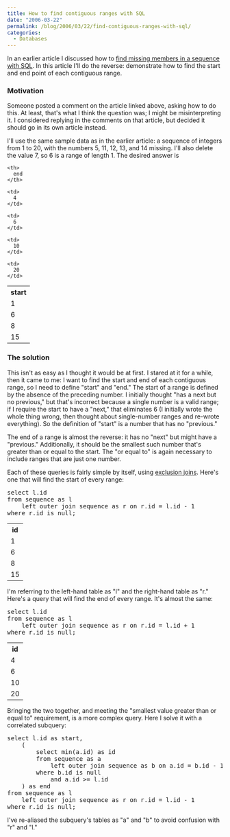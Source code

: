```yaml
---
title: How to find contiguous ranges with SQL
date: "2006-03-22"
permalink: /blog/2006/03/22/find-contiguous-ranges-with-sql/
categories:
  - Databases
---
```

In an earlier article I discussed how to [find missing members in a sequence with SQL][1]. In this article I'll do the reverse: demonstrate how to find the start and end point of each contiguous range.

### Motivation

Someone posted a comment on the article linked above, asking how to do this. At least, that's what I think the question was; I might be misinterpreting it. I considered replying in the comments on that article, but decided it should go in its own article instead.

I'll use the same sample data as in the earlier article: a sequence of integers from 1 to 20, with the numbers 5, 11, 12, 13, and 14 missing. I'll also delete the value 7, so 6 is a range of length 1. The desired answer is

<table class="borders collapsed">
  <tr>
    <th>
      start
    </th>
    
    <th>
      end
    </th>
  </tr>
  
  <tr>
    <td>
      1
    </td>
    
    <td>
      4
    </td>
  </tr>
  
  <tr>
    <td>
      6
    </td>
    
    <td>
      6
    </td>
  </tr>
  
  <tr>
    <td>
      8
    </td>
    
    <td>
      10
    </td>
  </tr>
  
  <tr>
    <td>
      15
    </td>
    
    <td>
      20
    </td>
  </tr>
</table>

### The solution

This isn't as easy as I thought it would be at first. I stared at it for a while, then it came to me: I want to find the start and end of each contiguous range, so I need to define "start" and "end." The start of a range is defined by the absence of the preceding number. I initially thought "has a next but no previous," but that's incorrect because a single number is a valid range; if I require the start to have a "next," that eliminates 6 (I initially wrote the whole thing wrong, then thought about single-number ranges and re-wrote everything). So the definition of "start" is a number that has no "previous."

The end of a range is almost the reverse: it has no "next" but might have a "previous." Additionally, it should be the smallest such number that's greater than or equal to the start. The "or equal to" is again necessary to include ranges that are just one number.

Each of these queries is fairly simple by itself, using [exclusion joins][2]. Here's one that will find the start of every range:

<pre>select l.id
from sequence as l
    left outer join sequence as r on r.id = l.id - 1
where r.id is null;</pre>

<table class="borders collapsed">
  <tr>
    <th>
      id
    </th>
  </tr>
  
  <tr>
    <td>
      1
    </td>
  </tr>
  
  <tr>
    <td>
      6
    </td>
  </tr>
  
  <tr>
    <td>
      8
    </td>
  </tr>
  
  <tr>
    <td>
      15
    </td>
  </tr>
</table>

I'm referring to the left-hand table as "l" and the right-hand table as "r." Here's a query that will find the end of every range. It's almost the same:

<pre>select l.id
from sequence as l
    left outer join sequence as r on r.id = l.id + 1
where r.id is null;</pre>

<table class="borders collapsed">
  <tr>
    <th>
      id
    </th>
  </tr>
  
  <tr>
    <td>
      4
    </td>
  </tr>
  
  <tr>
    <td>
      6
    </td>
  </tr>
  
  <tr>
    <td>
      10
    </td>
  </tr>
  
  <tr>
    <td>
      20
    </td>
  </tr>
</table>

Bringing the two together, and meeting the "smallest value greater than or equal to" requirement, is a more complex query. Here I solve it with a correlated subquery:

<pre>select l.id as start,
    (
        select min(a.id) as id
        from sequence as a
            left outer join sequence as b on a.id = b.id - 1
        where b.id is null
            and a.id &gt;= l.id
    ) as end
from sequence as l
    left outer join sequence as r on r.id = l.id - 1
where r.id is null;</pre>

I've re-aliased the subquery's tables as "a" and "b" to avoid confusion with "r" and "l."

 [1]: /blog/2005/12/06/find-missing-numbers-in-a-sequence-with-sql/
 [2]: /blog/2005/09/23/how-to-write-a-sql-exclusion-join/
